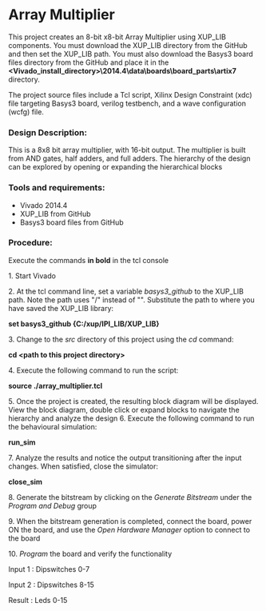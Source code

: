 # Array Multiplier
This project creates an 8-bit x8-bit Array Multiplier using XUP_LIB components. You must download the XUP_LIB directory from the GitHub and then set the XUP_LIB path. You must also download the Basys3 board files directory from the GitHub and place it in the **\<Vivado_install_directory>\2014.4\data\boards\board_parts\artix7** directory. 

The project source files include a Tcl script, Xilinx Design Constraint (xdc) file targeting Basys3 board, verilog testbench, and a wave configuration (wcfg) file.

### Design Description:
This is a 8x8 bit array multiplier, with 16-bit output. The multiplier is built from AND gates, half adders, and full adders.
The hierarchy of the design can be explored by opening or expanding the hierarchical blocks  

### Tools and requirements:
* Vivado 2014.4
* XUP_LIB from GitHub
* Basys3 board files from GitHub
  
### Procedure:
Execute the commands **in bold** in the tcl console

1\. Start Vivado 

2\. At the tcl command line, set a variable *basys3_github* to the XUP_LIB path. Note the path uses "/" instead of "\". Substitute the path to where you have saved the XUP_LIB library:

**set basys3_github {C:/xup/IPI_LIB/XUP_LIB}**

3\. Change to the *src* directory of this project using the *cd* command:

**cd \<path to this project directory>**

4\. Execute the following command to run the script:

**source ./array_multiplier.tcl**

5\. Once the project is created, the resulting block diagram will be displayed. View the block diagram, double click or expand blocks to navigate the hierarchy and analyze the design
6\. Execute the following command to run the behavioural simulation:

**run_sim**

7\. Analyze the results and notice the output transitioning after the input changes. When satisfied, close the simulator:

**close_sim** 

8\. Generate the bitstream by clicking on the *Generate Bitstream* under the *Program and Debug* group

9\. When the bitstream generation is completed, connect the board, power ON the board, and use the *Open Hardware Manager* option to connect to the board

10\. *Program* the board and verify the functionality 

Input 1		: Dipswitches 0-7

Input 2		: Dipswitches 8-15

Result 		: Leds 0-15



